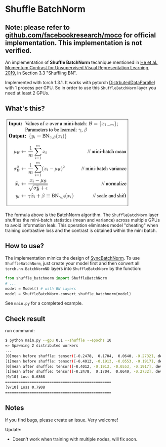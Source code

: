 # Shuffle BatchNorm

## Note: please refer to [github.com/facebookresearch/moco](https://github.com/facebookresearch/moco/blob/main/moco/builder.py#L69) for official implementation. This implementation is not verified.

An implementation of __Shuffle BatchNorm__ technique mentioned in [He et al., Momentum Contrast for Unsupervised Visual Representation Learning, 2019](https://arxiv.org/abs/1911.05722), in Section 3.3 "Shuffling BN". 

Implemented with torch 1.3.1. It works with pytorch [DistrbutedDataParallel](https://pytorch.org/docs/stable/nn.html?highlight=distributeddataparallel#torch.nn.parallel.DistributedDataParallel) with 1 process per GPU. So in order to use this `ShuffleBatchNorm` layer you need at least 2 GPUs. 

## What's this?

<img src="bn_algorithm.png" width="400"/>

The formula above is the BatchNorm algorithm. The `ShuffleBatchNorm` layer shuffles the mini-batch statistics (mean and variance) across multiple GPUs to avoid information leak. This operation eliminates model "cheating" when training contrastive loss and the contrast is obtained within the mini batch. 

## How to use?

The implementation mimics the design of [SyncBatchNorm](https://pytorch.org/docs/stable/nn.html?highlight=syncbatchnorm#torch.nn.SyncBatchNorm). To use `ShuffleBatchNorm`, just create your model first and then convert all `torch.nn.BatchNormND` layers into `ShuffleBatchNorm` by the function:
  ```python
  from shuffle_batchnorm import ShuffleBatchNorm
  # ...
  model = Model() # with BN layers
  model = ShuffleBatchNorm.convert_shuffle_batchnorm(model)
  ```
See `main.py` for a completed example. 

## Check result
run command:
```bash
$ python main.py --gpu 0,1 --shuffle --epochs 10
=> Spawning 2 distributed workers
...
[0]mean before shuffle: tensor([-0.2478,  0.1704,  0.0640, -0.2732], device='cuda:0')
[1]mean before shuffle: tensor([-0.4012, -0.1913, -0.0553, -0.1917], device='cuda:1')
[0]mean after shuffle: tensor([-0.4012, -0.1913, -0.0553, -0.1917], device='cuda:0')
[1]mean after shuffle: tensor([-0.2478,  0.1704,  0.0640, -0.2732], device='cuda:1')
[9/10] Loss 0.6868
================================================
[9/10] Loss 0.7908
================================================
```

## Notes
If you find bugs, please create an issue. Very welcome!

Update:
* Doesn't work when training with multiple nodes, will fix soon.
